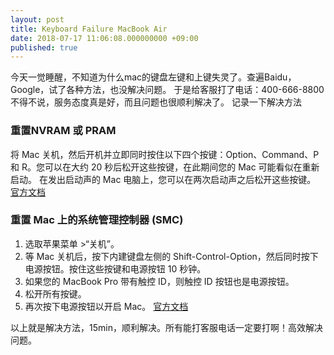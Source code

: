 ```yaml
---
layout: post
title: Keyboard Failure MacBook Air
date: 2018-07-17 11:06:08.000000000 +09:00
published: true
---
```


今天一觉睡醒，不知道为什么mac的键盘左键和上键失灵了。查遍Baidu，Google，试了各种方法，也没解决问题。
于是给客服打了电话：400-666-8800
不得不说，服务态度真是好，而且问题也很顺利解决了。
记录一下解决方法

### 重置NVRAM 或 PRAM
将 Mac 关机，然后开机并立即同时按住以下四个按键：Option、Command、P 和 R。您可以在大约 20 秒后松开这些按键，在此期间您的 Mac 可能看似在重新启动。
在发出启动声的 Mac 电脑上，您可以在两次启动声之后松开这些按键。
[官方文档](https://support.apple.com/zh-cn/HT204063)

### 重置 Mac 上的系统管理控制器 (SMC)
1. 选取苹果菜单 >“关机”。
2. 等 Mac 关机后，按下内建键盘左侧的 Shift-Control-Option，然后同时按下电源按钮。按住这些按键和电源按钮 10 秒钟。
3. 如果您的 MacBook Pro 带有触控 ID，则触控 ID 按钮也是电源按钮。
4. 松开所有按键。
5. 再次按下电源按钮以开启 Mac。
[官方文档](https://support.apple.com/zh-cn/HT201295)

以上就是解决方法，15min，顺利解决。所有能打客服电话一定要打啊！高效解决问题。
